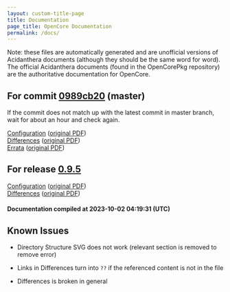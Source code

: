```yaml
---
layout: custom-title-page
title: Documentation
page_title: OpenCore Documentation
permalink: /docs/
---
```

Note: these files are automatically generated and are unofficial versions of Acidanthera documents (although they should be the same word for word). The official Acidanthera documents (found in the OpenCorePkg repository) are the authoritative documentation for OpenCore.

## For commit [0989cb20](https://github.com/acidanthera/OpenCorePkg/tree/0989cb201501bc6ff2fcb3b1399d4c959d747e70) (master)

If the commit does not match up with the latest commit in master branch, wait for about an hour and check again.

[Configuration](latest/Configuration.html) ([original PDF](https://github.com/acidanthera/OpenCorePkg/blob/0989cb201501bc6ff2fcb3b1399d4c959d747e70/Docs/Configuration.pdf))
<br>
[Differences](latest/Differences.html) ([original PDF](https://github.com/acidanthera/OpenCorePkg/blob/0989cb201501bc6ff2fcb3b1399d4c959d747e70/Docs/Differences/Differences.pdf))
<br>
[Errata](latest/Errata.html) ([original PDF](https://github.com/acidanthera/OpenCorePkg/blob/0989cb201501bc6ff2fcb3b1399d4c959d747e70/Docs/Errata/Errata.pdf))

## For release [0.9.5](https://github.com/acidanthera/OpenCorePkg/tree/0.9.5)

[Configuration](release/Configuration.html) ([original PDF](https://github.com/acidanthera/OpenCorePkg/blob/0.9.5/Docs/Configuration.pdf))
<br>
[Differences](release/Differences.html) ([original PDF](https://github.com/acidanthera/OpenCorePkg/blob/0.9.5/Docs/Differences/Differences.pdf))

#### Documentation compiled at 2023-10-02 04:19:31 (UTC)

## Known Issues

* Directory Structure SVG does not work (relevant section is removed to remove error)

* Links in Differences turn into `??` if the referenced content is not in the file

* Differences is broken in general
